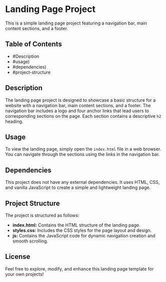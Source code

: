 # Landing Page Project

This is a simple landing page project featuring a navigation bar, main content sections, and a footer.

## Table of Contents

- #Description
- #usage)
- #dependencies)
- #project-structure

## Description

The landing page project is designed to showcase a basic structure for a website with a navigation bar, main content sections, and a footer. The navigation bar includes a logo and four anchor links that lead users to corresponding sections on the page. Each section contains a descriptive `h2` heading.

## Usage

To view the landing page, simply open the `index.html` file in a web browser. You can navigate through the sections using the links in the navigation bar.

## Dependencies

This project does not have any external dependencies. It uses HTML, CSS, and vanilla JavaScript to create a simple and lightweight landing page.

## Project Structure

The project is structured as follows:

- **index.html:** Contains the HTML structure of the landing page.
- **styles.css:** Includes the CSS styles for the page layout and design.
- **js:** Contains the JavaScript code for dynamic navigation creation and smooth scrolling.

## License

Feel free to explore, modify, and enhance this landing page template for your own projects!
